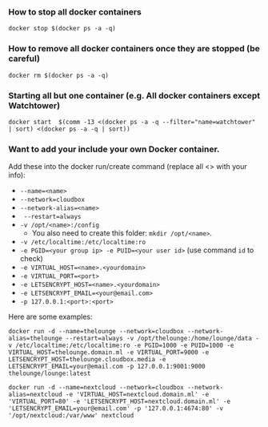 ### How to stop all docker containers

```
docker stop $(docker ps -a -q)
```

### How to remove all docker containers once they are stopped (be careful)

```
docker rm $(docker ps -a -q)
```

### Starting all but one container (e.g. All docker containers except Watchtower)

```
docker start  $(comm -13 <(docker ps -a -q --filter="name=watchtower" | sort) <(docker ps -a -q | sort))
```

### Want to add your include your own Docker container. 


Add these into the docker run/create command (replace all <> with your info):

- `--name=<name>`
- `--network=cloudbox `
- `--network-alias=<name> `
- ` --restart=always`
- `-v /opt/<name>:/config`
  - You also need to create this folder: `mkdir /opt/<name>`.
- `-v /etc/localtime:/etc/localtime:ro`
- `-e PGID=<your group ip> -e PUID=<your user id>` (use command `id` to check)
- `-e VIRTUAL_HOST=<name>.<yourdomain>`
- `-e VIRTUAL_PORT=<port>`
- `-e LETSENCRYPT_HOST=<name>.<yourdomain>`
- `-e LETSENCRYPT_EMAIL=<your@email.com>` 
- `-p 127.0.0.1:<port>:<port>`


Here are some examples: 


```
docker run -d --name=thelounge --network=cloudbox --network-alias=thelounge --restart=always -v /opt/thelounge:/home/lounge/data -v /etc/localtime:/etc/localtime:ro -e PGID=1000 -e PUID=1000 -e VIRTUAL_HOST=thelounge.domain.ml -e VIRTUAL_PORT=9000 -e LETSENCRYPT_HOST=thelounge.cloudbox.media -e LETSENCRYPT_EMAIL=your@email.com -p 127.0.0.1:9001:9000 thelounge/lounge:latest
```

```
docker run -d --name=nextcloud --network=cloudbox --network-alias=nextcloud -e 'VIRTUAL_HOST=nextcloud.domain.ml' -e 'VIRTUAL_PORT=80' -e 'LETSENCRYPT_HOST=nextcloud.domain.ml' -e 'LETSENCRYPT_EMAIL=your@email.com' -p '127.0.0.1:4674:80' -v '/opt/nextcloud:/var/www' nextcloud
```

